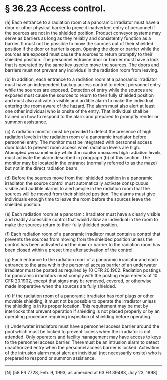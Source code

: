 # § 36.23   Access control.

(a) Each entrance to a radiation room at a panoramic irradiator must have a door or other physical barrier to prevent inadvertent entry of personnel if the sources are not in the shielded position. Product conveyor systems may serve as barriers as long as they reliably and consistently function as a barrier. It must not be possible to move the sources out of their shielded position if the door or barrier is open. Opening the door or barrier while the sources are exposed must cause the sources to return promptly to their shielded position. The personnel entrance door or barrier must have a lock that is operated by the same key used to move the sources. The doors and barriers must not prevent any individual in the radiation room from leaving.


(b) In addition, each entrance to a radiation room at a panoramic irradiator must have an independent backup access control to detect personnel entry while the sources are exposed. Detection of entry while the sources are exposed must cause the sources to return to their fully shielded position and must also activate a visible and audible alarm to make the individual entering the room aware of the hazard. The alarm must also alert at least one other individual who is onsite of the entry. That individual shall be trained on how to respond to the alarm and prepared to promptly render or summon assistance.


(c) A radiation monitor must be provided to detect the presence of high radiation levels in the radiation room of a panoramic irradiator before personnel entry. The monitor must be integrated with personnel access door locks to prevent room access when radiation levels are high. Attempted personnel entry while the monitor measures high radiation levels, must activate the alarm described in paragraph (b) of this section. The monitor may be located in the entrance (normally referred to as the maze) but not in the direct radiation beam.


(d) Before the sources move from their shielded position in a panoramic irradiator, the source control must automatically activate conspicuous visible and audible alarms to alert people in the radiation room that the sources will be moved from their shielded position. The alarms must give individuals enough time to leave the room before the sources leave the shielded position.


(e) Each radiation room at a panoramic irradiator must have a clearly visible and readily accessible control that would allow an individual in the room to make the sources return to their fully shielded position.


(f) Each radiation room of a panoramic irradiator must contain a control that prevents the sources from moving from the shielded position unless the control has been activated and the door or barrier to the radiation room has been closed within a preset time after activation of the control.


(g) Each entrance to the radiation room of a panoramic irradiator and each entrance to the area within the personnel access barrier of an underwater irradiator must be posted as required by 10 CFR 20.1902. Radiation postings for panoramic irradiators must comply with the posting requirements of 10 CFR 20.1902, except that signs may be removed, covered, or otherwise made inoperative when the sources are fully shielded.


(h) If the radiation room of a panoramic irradiator has roof plugs or other movable shielding, it must not be possible to operate the irradiator unless the shielding is in its proper location. This requirement may be met by interlocks that prevent operation if shielding is not placed properly or by an operating procedure requiring inspection of shielding before operating.


(i) Underwater irradiators must have a personnel access barrier around the pool which must be locked to prevent access when the irradiator is not attended. Only operators and facility management may have access to keys to the personnel access barrier. There must be an intrusion alarm to detect unauthorized entry when the personnel access barrier is locked. Activation of the intrusion alarm must alert an individual (not necessarily onsite) who is prepared to respond or summon assistance.



---

[N] [58 FR 7728, Feb. 9, 1993, as amended at 63 FR 39483, July 23, 1998]




